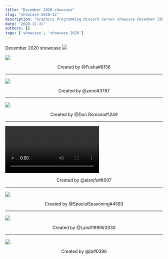 ```yaml
---
title: "December 2020 showcase"
slug: "showcase-2020-12"
description: "Graphics Programming Discord Server showcase December 2020"
date: '2020-12-31'
authors: []
tags: ['showcase', 'showcase-2020']
---
```


December 2020 showcase
![](https://imgur.com/xPcGGVf.jpg)
<!-- truncate -->

![](https://imgur.com/Rt82xH4.png)
<center>Created by @Fusha#8156</center>

<hr />

![](https://imgur.com/OlWVgI9.gif)
<center>Created by @zeno#3787</center>

<hr />

![](https://imgur.com/xPcGGVf.jpg)
<center>Created by @Don Romano#1249</center>

<hr />

![](https://imgur.com/nUIRlg1.mp4)
<center>Created by @alanjfs#8007</center>

<hr />

![](https://imgur.com/u5DbL7z.png)
<center>Created by @SpacialSeasoning#4593</center>

<hr />

![](https://imgur.com/VNlHOWo.png)
<center>Created by @Lain#1999#3330</center>

<hr />

![](https://i.imgur.com/AqdJBzs.png)
<center>Created by @jb#0396</center>